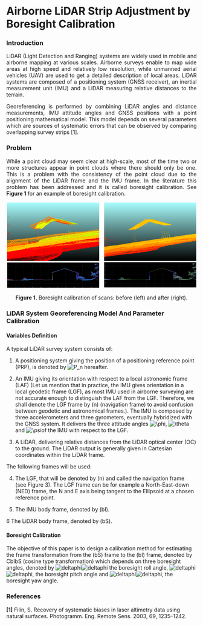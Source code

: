 # Airborne LiDAR Strip Adjustment by Boresight Calibration

### Introduction
<p align="justify">
LiDAR (Light Detection and Ranging) systems are widely used in mobile and airborne mapping at various scales. Airborne surveys enable to map wide areas at high speed and relatively low resolution, while unmanned aerial vehicles (UAV) are used to get a detailed description of local areas. LiDAR systems are composed of a positioning system (GNSS receiver), an inertial measurement unit (IMU) and a LiDAR measuring relative distances to the terrain.
</p>
<p align="justify">
Georeferencing is performed by combining LiDAR angles and distance measurements, IMU attitude angles and GNSS positions with a point positioning mathematical model. This model depends on several parameters which are sources of systematic errors that can be observed by comparing overlapping survey strips [1].
</p>

### Problem
<p align="justify">
While a point cloud  may seem clear at high-scale, most of the time two or more structures appear in point clouds where there should only be one. This is a problem with the consistency of the point cloud due to the alignment of the LiDAR frame and the IMU frame. In the literature this problem has been addressed and it is called boresight calibration. See <b>Figure 1</b> for an example of boresight calibration. 
</p>

![Screenshot](resources/images/BeforeAfterBoresightCalibration.png)
<p align="center"><b>Figure 1.</b> Boresight calibration of scans: before (left) and after (right).</p>

### LiDAR System Georeferencing Model And Parameter Calibration

#### Variables Definition
A typical LiDAR survey system consists of:

1. A positioning system giving the position of a positioning reference point (PRP), is denoted by <img src="https://latex.codecogs.com/gif.latex?P_n" title="P_n" /> hereafter.

2. An IMU giving its orientation with respect to a local astronomic frame (LAF) (Let us mention that in practice, the IMU gives orientation in a local geodetic frame (LGF), as most IMU used in airborne surveying are not accurate enough to distinguish the LAF from the LGF. Therefore, we shall denote the LGF frame by (n) (navigation frame) to avoid confusion between geodetic and astronomical frames.). The IMU is composed by three accelerometers and three gyrometers, eventually hybridized with the GNSS system. It delivers the three attitude angles <img src="https://latex.codecogs.com/gif.latex?\phi" title="\phi" />, <img src="https://latex.codecogs.com/gif.latex?\theta" title="\theta" /> and <img src="https://latex.codecogs.com/gif.latex?\psi" title="\psi" />of the IMU with respect to the LGF.

3. A LiDAR, delivering relative distances from the LiDAR optical center (OC) to the ground. The LiDAR output is generally given in Cartesian coordinates within the LiDAR frame.


The following frames will be used:

4. The LGF, that will be denoted by (n) and called the navigation frame (see Figure 3). The LGF frame can be for example a North-East-down (NED) frame, the N and E axis being tangent to the Ellipsoid at a chosen reference point.

5. The IMU body frame, denoted by (bI).

6 The LiDAR body frame, denoted by (bS).

#### Boresight Calibration

The objective of this paper is to design a calibration method for estimating the frame transformation from the (bS) frame to the (bI) frame, denoted by CbIbS (cosine type transformation) which depends on three boresight angles, denoted by <img src="https://latex.codecogs.com/gif.latex?\delta" title="deltaphi" /><img src="https://latex.codecogs.com/gif.latex?\phi" title="deltaphi" /> the boresight roll angle, <img src="https://latex.codecogs.com/gif.latex?\delta" title="deltaphi" /><img src="https://latex.codecogs.com/gif.latex?\theta" title="deltaphi" />, the boresight pitch angle and <img src="https://latex.codecogs.com/gif.latex?\delta" title="deltaphi" /><img src="https://latex.codecogs.com/gif.latex?\psi" title="deltaphi" />, the boresight yaw angle.

### References
<b>[1]</b> Filin, S. Recovery of systematic biases in laser altimetry data using natural surfaces. Photogramm. Eng. Remote Sens.
2003, 69, 1235–1242.
